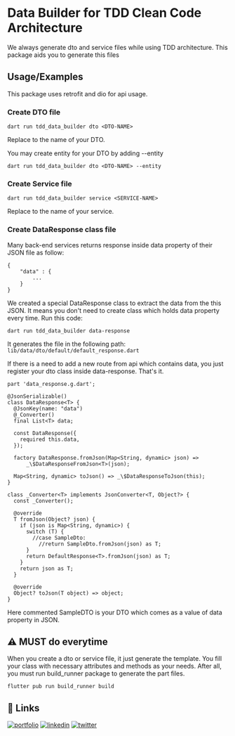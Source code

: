 
# Data Builder for TDD Clean Code Architecture





We always generate dto and service files while using TDD architecture.
This package aids you to generate this files


## Usage/Examples
This package uses retrofit and dio for api usage.

### Create DTO file
```
dart run tdd_data_builder dto <DTO-NAME>
```
Replace <DTO-NAME> to the name of your DTO.

You may create entity for your DTO by adding --entity
```
dart run tdd_data_builder dto <DTO-NAME> --entity
```

### Create Service file
```
dart run tdd_data_builder service <SERVICE-NAME>
```
Replace <SERVICE-NAME> to the name of your service.


### Create DataResponse class file

Many back-end services returns response inside data property of their JSON file as follow:

```
{
    "data" : {
        ...
    }
}
```
We created a special DataResponse class to extract the data from the this JSON. It means you don't need to create class which holds data property every time. Run this code:

```
dart run tdd_data_builder data-response
```

It generates the file in the following path:
```lib/data/dto/default/default_response.dart```

If there is a need to add a new route from api which contains data, you just register your dto class inside data-response. That's it.

```
part 'data_response.g.dart';

@JsonSerializable()
class DataResponse<T> {
  @JsonKey(name: "data")
  @_Converter()
  final List<T> data;

  const DataResponse({
    required this.data,
  });

  factory DataResponse.fromJson(Map<String, dynamic> json) =>
      _\$DataResponseFromJson<T>(json);

  Map<String, dynamic> toJson() => _\$DataResponseToJson(this);
}

class _Converter<T> implements JsonConverter<T, Object?> {
  const _Converter();

  @override
  T fromJson(Object? json) {
    if (json is Map<String, dynamic>) {
      switch (T) {
        //case SampleDto:
          //return SampleDto.fromJson(json) as T;
      }
      return DefaultResponse<T>.fromJson(json) as T;
    }
    return json as T;
  }

  @override
  Object? toJson(T object) => object;
}

```

Here commented SampleDTO is your DTO which comes as a value of data property in JSON.

## ⚠ MUST do everytime

When you create a dto or service file, it just generate the template. You fill your class with necessary attributes and methods as your needs. After all, you must run build_runner package to generate the part files.

```
flutter pub run build_runner build
```


## 🔗 Links
[![portfolio](https://img.shields.io/badge/Instagram-E4405F?style=for-the-badge&logo=instagram&logoColor=white)](https://instagram.com/bobobek_com)
[![linkedin](https://img.shields.io/badge/linkedin-0A66C2?style=for-the-badge&logo=linkedin&logoColor=white)](https://www.linkedin.com/in/bobobek-t-870a9112a/)
[![twitter](https://img.shields.io/badge/twitter-1DA1F2?style=for-the-badge&logo=twitter&logoColor=white)](https://twitter.com/BobobekTurdiyev)
